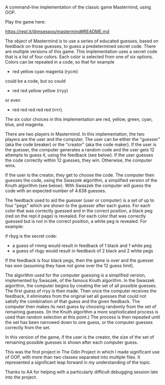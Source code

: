 A command-line implementation of the classic game Mastermind, using OOP.

Play the game here:

https://repl.it/@msespos/mastermind#README.md

The object of Mastermind is to use a series of educated guesses, based on feedback on those guesses, to guess a predetermined secret code.
There are multiple versions of this game. This implementation uses a secret code that is a list of four colors. Each color is selected from one of six options. Colors can be repeated in a code, so that for example

- red yellow cyan magenta (rycm)

could be a code, but so could

- red red yellow yellow (rryy)

or even

- red red red red red (rrrr).

The six color choices in this implementation are red, yellow, green, cyan, blue, and magenta.

There are two players in Mastermind. In this implementation, the two players are the user and the computer. The user can be either the "guesser" (aka the code breaker) or the "creator" (aka the code maker). If the user is the guesser, the computer generates a random code and the user gets 12 attempts to guess it, using the feedback (see below). If the user guesses the code correctly within 12 guesses, they win. Otherwise, the computer wins.

If the user is the creator, they get to choose the code. The computer then guesses the code, using the Swaszek algorithm, a simplified version of the Knuth algorithm (see below). With Swaszek the computer will guess the code with an expected number of 4.638 guesses.

The feedback used to aid the guesser (user or computer) is a set of up to four "pegs" which are shown to the guesser after each guess. For each color that was correctly guessed and in the correct position, a black peg (red on the repl.it page) is revealed. For each color that was correctly guessed but is not in the correct position, a white peg is revealed. For example:

if rbyg is the secret code:
- a guess of rmmg would result in feedback of 1 black and 1 white peg
- a guess of rbgy would result in feedback of 2 black and 2 white pegs

If the feedback is four black pegs, then the game is over and the guesser has won (assuming they have not gone over the 12 guess limit).

The algorithm used for the computer guessing is a simplified version, implemented by Swaszek, of the famous Knuth algorithm. In the Swaszek algorithm, the computer begins by creating the set of all possible guesses. The first guess of rryy is then made. Then once the computer receives the feedback, it eliminates from the original set all guesses that could not satisfy the combination of that guess and the given feedback. The computer then makes its next guess by choosing randomly from the set of remaining guesses. (In the Knuth algorithm a more sophisticated process is used than random selection at this point.) The process is then repeated until the set has been narrowed down to one guess, or the computer guesses correctly from the set.

In this version of the game, if the user is the creator, the size of the set of remaining possible guesses is shown after each computer guess.

This was the first project in The Odin Project in which I made significant use of OOP, with more than two classes separated into multiple files. It represented a significant leap forward in my understanding of the topic.

Thanks to AA for helping with a particularly difficult debugging session late into the project.

